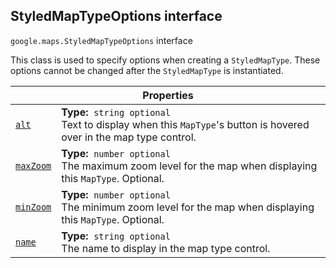 
<devsite-heading text=" StyledMapTypeOptions interface" for="StyledMapTypeOptions" level="h2" link="" toc="" back-to-top=""><h2 id="StyledMapTypeOptions" is-upgraded="">StyledMapTypeOptions interface </h2></devsite-heading>
<p>
<code translate="no" dir="ltr"><span itemprop="path">google.maps</span>.<span itemprop="name">StyledMapTypeOptions</span></code>
interface
</p>
<p>This class is used to specify options when creating a <code translate="no" dir="ltr">StyledMapType</code>. These options cannot be changed after the <code translate="no" dir="ltr">StyledMapType</code> is instantiated.</p>
<div class="devsite-table-wrapper"><table class="properties responsive" summary="interface StyledMapTypeOptions - Properties">
<thead>
<tr><th colspan="2">Properties</th>
</tr></thead>
<tbody>
<tr id="StyledMapTypeOptions.alt">
<td itemprop="property"><code translate="no" dir="ltr"><a class="secret-link" href="#StyledMapTypeOptions.alt"><span>alt</span></a></code></td>
<td><div><strong>Type:</strong>&nbsp; <code translate="no" dir="ltr">string <span class="optional-type-annotation">optional</span></code></div>
<div class="desc">Text to display when this <code translate="no" dir="ltr">MapType</code>'s button is hovered over in the map type control.</div></td>
</tr>
<tr id="StyledMapTypeOptions.maxZoom">
<td itemprop="property"><code translate="no" dir="ltr"><a class="secret-link" href="#StyledMapTypeOptions.maxZoom"><span>maxZoom</span></a></code></td>
<td><div><strong>Type:</strong>&nbsp; <code translate="no" dir="ltr">number <span class="optional-type-annotation">optional</span></code></div>
<div class="desc">The maximum zoom level for the map when displaying this <code translate="no" dir="ltr">MapType</code>. Optional.</div></td>
</tr>
<tr id="StyledMapTypeOptions.minZoom">
<td itemprop="property"><code translate="no" dir="ltr"><a class="secret-link" href="#StyledMapTypeOptions.minZoom"><span>minZoom</span></a></code></td>
<td><div><strong>Type:</strong>&nbsp; <code translate="no" dir="ltr">number <span class="optional-type-annotation">optional</span></code></div>
<div class="desc">The minimum zoom level for the map when displaying this <code translate="no" dir="ltr">MapType</code>. Optional.</div></td>
</tr>
<tr id="StyledMapTypeOptions.name">
<td itemprop="property"><code translate="no" dir="ltr"><a class="secret-link" href="#StyledMapTypeOptions.name"><span>name</span></a></code></td>
<td><div><strong>Type:</strong>&nbsp; <code translate="no" dir="ltr">string <span class="optional-type-annotation">optional</span></code></div>
<div class="desc">The name to display in the map type control.</div></td>
</tr>
</tbody>
</table></div>
<script src="replace_links.js"></script>
